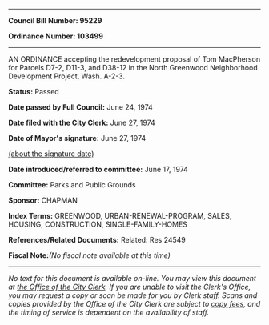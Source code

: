 

********

**Council Bill Number: 95229**
   
**Ordinance Number: 103499**
********

 AN ORDINANCE accepting the redevelopment proposal of Tom MacPherson for Parcels D7-2, D11-3, and D38-12 in the North Greenwood Neighborhood Development Project, Wash. A-2-3.

**Status:** Passed
   
**Date passed by Full Council:** June 24, 1974
   
**Date filed with the City Clerk:** June 27, 1974
   
**Date of Mayor's signature:** June 27, 1974
   
[(about the signature date)](/~public/approvaldate.htm)
   
   
   
**Date introduced/referred to committee:** June 17, 1974
   
**Committee:** Parks and Public Grounds
   
**Sponsor:** CHAPMAN
   
   
**Index Terms:** GREENWOOD, URBAN-RENEWAL-PROGRAM, SALES, HOUSING, CONSTRUCTION, SINGLE-FAMILY-HOMES

**References/Related Documents:** Related: Res 24549

**Fiscal Note:**_(No fiscal note available at this time)_
********

_No text for this document is available on-line. You may view this document at [the Office of the City Clerk](http://www.seattle.gov/leg/clerk/contactUs.htm). If you are unable to visit the Clerk's Office, you may request a copy or scan be made for you by Clerk staff. Scans and copies provided by the Office of the City Clerk are subject to [copy fees](http://clerk.seattle.gov/~public/clerkfees.htm), and the timing of service is dependent on the availability of staff._

